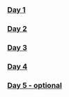 ### [Day 1](day-1/readme.md)

### [Day 2](day-2/readme.md)

### [Day 3](day-3/readme.md)

### [Day 4](day-4/readme.md)

### [Day 5 - optional](day-5/readme.md)
